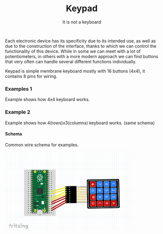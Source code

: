 <div align="center">
  <h1> Keypad </h1>
  <p> It is not a keyboard </p>
</div>  
<br/>

Each electronic device has its specificity due to its intended use, as well as due to the construction of the interface, thanks to which we can control the functionality of this device. While in some we can meet with a lot of potentiometers, in others with a more modern approach we can find buttons that very often can handle several different functions individually.

Keypad is simple membrane keyboard mostly with 16 buttons (4x4), it contains 8 pins for wiring.

### Examples 1

Example shows how 4x4 keyboard works.

### Example 2
Example shows how 4(rows)x3(columns) keyboard works. (same schema)

#### Schema

Common wire schema for examples.

<img src="https://github.com/psp515/MicroPico/blob/main/images/keypad/keypad_schema.png" alt="symbol" height=256/>
